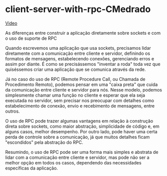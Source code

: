 # client-server-with-rpc-CMedrado
 
[Video](https://youtu.be/QDLTQ9XMxhY) 
 
As diferenças entre construir a aplicação diretamente sobre sockets e com o uso de suporte de RPC

Quando escrevemos uma aplicação que usa sockets, precisamos lidar diretamente com a comunicação entre cliente e servidor, definindo os formatos de mensagens, estabelecendo conexões, gerenciando erros e assim por diante. É como se precisássemos "inventar a roda" toda vez que quiséssemos criar uma aplicação que se comunica através da rede.

Já no caso do uso de RPC (Remote Procedure Call, ou Chamada de Procedimento Remoto), podemos pensar em uma "caixa preta" que cuida da comunicação entre cliente e servidor para nós. Nesse modelo, podemos simplesmente chamar uma função no cliente e esperar que ela seja executada no servidor, sem precisar nos preocupar com detalhes como estabelecimento de conexão, envio e recebimento de mensagens, entre outros.

O uso de RPC pode trazer algumas vantagens em relação à construção direta sobre sockets, como maior abstração, simplicidade de código e, em alguns casos, melhor desempenho. Por outro lado, pode haver uma certa perda de controle sobre a comunicação, já que muitos detalhes ficam "escondidos" pela abstração do RPC.

Resumindo, o uso de RPC pode ser uma forma mais simples e abstrata de lidar com a comunicação entre cliente e servidor, mas pode não ser a melhor opção em todos os casos, dependendo das necessidades específicas da aplicação.
